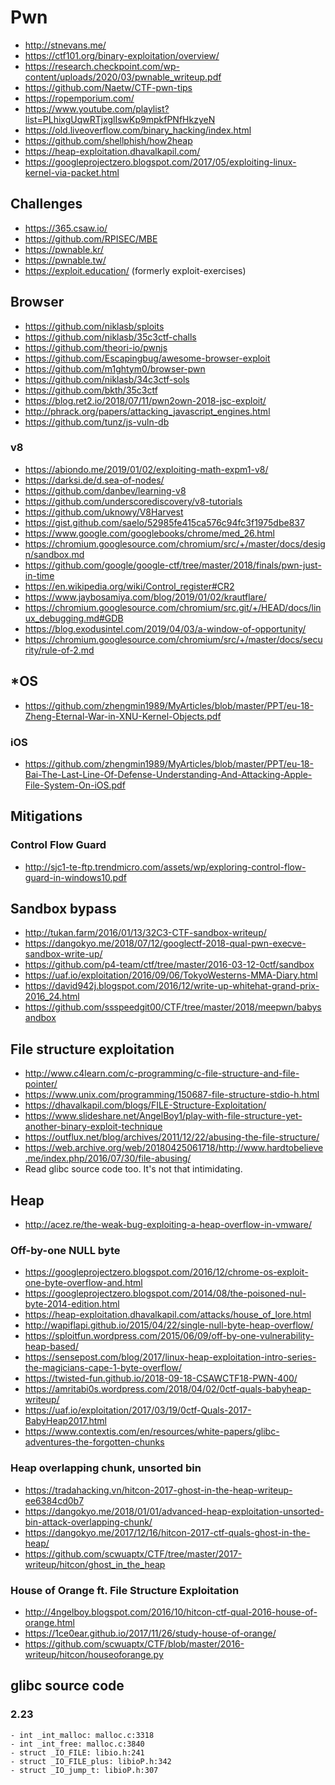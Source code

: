 # Pwn

- http://stnevans.me/
- https://ctf101.org/binary-exploitation/overview/
- https://research.checkpoint.com/wp-content/uploads/2020/03/pwnable_writeup.pdf
- https://github.com/Naetw/CTF-pwn-tips
- https://ropemporium.com/
- https://www.youtube.com/playlist?list=PLhixgUqwRTjxglIswKp9mpkfPNfHkzyeN
- https://old.liveoverflow.com/binary_hacking/index.html
- https://github.com/shellphish/how2heap
- https://heap-exploitation.dhavalkapil.com/
- https://googleprojectzero.blogspot.com/2017/05/exploiting-linux-kernel-via-packet.html

## Challenges
- https://365.csaw.io/
- https://github.com/RPISEC/MBE
- https://pwnable.kr/
- https://pwnable.tw/
- https://exploit.education/ (formerly exploit-exercises)

## Browser

- https://github.com/niklasb/sploits
- https://github.com/niklasb/35c3ctf-challs
- https://github.com/theori-io/pwnjs
- https://github.com/Escapingbug/awesome-browser-exploit
- https://github.com/m1ghtym0/browser-pwn
- https://github.com/niklasb/34c3ctf-sols
- https://github.com/bkth/35c3ctf
- https://blog.ret2.io/2018/07/11/pwn2own-2018-jsc-exploit/
- http://phrack.org/papers/attacking_javascript_engines.html
- https://github.com/tunz/js-vuln-db


### v8

- https://abiondo.me/2019/01/02/exploiting-math-expm1-v8/
- https://darksi.de/d.sea-of-nodes/
- https://github.com/danbev/learning-v8
- https://github.com/underscorediscovery/v8-tutorials
- https://github.com/uknowy/V8Harvest
- https://gist.github.com/saelo/52985fe415ca576c94fc3f1975dbe837
- https://www.google.com/googlebooks/chrome/med_26.html
- https://chromium.googlesource.com/chromium/src/+/master/docs/design/sandbox.md
- https://github.com/google/google-ctf/tree/master/2018/finals/pwn-just-in-time
- https://en.wikipedia.org/wiki/Control_register#CR2
- https://www.jaybosamiya.com/blog/2019/01/02/krautflare/
- https://chromium.googlesource.com/chromium/src.git/+/HEAD/docs/linux_debugging.md#GDB
- https://blog.exodusintel.com/2019/04/03/a-window-of-opportunity/
- https://chromium.googlesource.com/chromium/src/+/master/docs/security/rule-of-2.md

## *OS

- https://github.com/zhengmin1989/MyArticles/blob/master/PPT/eu-18-Zheng-Eternal-War-in-XNU-Kernel-Objects.pdf

### iOS

- https://github.com/zhengmin1989/MyArticles/blob/master/PPT/eu-18-Bai-The-Last-Line-Of-Defense-Understanding-And-Attacking-Apple-File-System-On-iOS.pdf

## Mitigations

### Control Flow Guard

- http://sjc1-te-ftp.trendmicro.com/assets/wp/exploring-control-flow-guard-in-windows10.pdf


## Sandbox bypass

- http://tukan.farm/2016/01/13/32C3-CTF-sandbox-writeup/
- https://dangokyo.me/2018/07/12/googlectf-2018-qual-pwn-execve-sandbox-write-up/
- https://github.com/p4-team/ctf/tree/master/2016-03-12-0ctf/sandbox
- https://uaf.io/exploitation/2016/09/06/TokyoWesterns-MMA-Diary.html
- https://david942j.blogspot.com/2016/12/write-up-whitehat-grand-prix-2016_24.html
- https://github.com/ssspeedgit00/CTF/tree/master/2018/meepwn/babysandbox

## File structure exploitation

- http://www.c4learn.com/c-programming/c-file-structure-and-file-pointer/
- https://www.unix.com/programming/150687-file-structure-stdio-h.html
- https://dhavalkapil.com/blogs/FILE-Structure-Exploitation/
- https://www.slideshare.net/AngelBoy1/play-with-file-structure-yet-another-binary-exploit-technique
- https://outflux.net/blog/archives/2011/12/22/abusing-the-file-structure/
- https://web.archive.org/web/20180425061718/http://www.hardtobelieve.me/index.php/2016/07/30/file-abusing/
- Read glibc source code too. It's not that intimidating.

## Heap

- http://acez.re/the-weak-bug-exploiting-a-heap-overflow-in-vmware/ 

### Off-by-one NULL byte

- https://googleprojectzero.blogspot.com/2016/12/chrome-os-exploit-one-byte-overflow-and.html
- https://googleprojectzero.blogspot.com/2014/08/the-poisoned-nul-byte-2014-edition.html
- https://heap-exploitation.dhavalkapil.com/attacks/house_of_lore.html
- http://wapiflapi.github.io/2015/04/22/single-null-byte-heap-overflow/
- https://sploitfun.wordpress.com/2015/06/09/off-by-one-vulnerability-heap-based/
- https://sensepost.com/blog/2017/linux-heap-exploitation-intro-series-the-magicians-cape-1-byte-overflow/
- https://twisted-fun.github.io/2018-09-18-CSAWCTF18-PWN-400/
- https://amritabi0s.wordpress.com/2018/04/02/0ctf-quals-babyheap-writeup/
- https://uaf.io/exploitation/2017/03/19/0ctf-Quals-2017-BabyHeap2017.html
- https://www.contextis.com/en/resources/white-papers/glibc-adventures-the-forgotten-chunks

### Heap overlapping chunk, unsorted bin

- https://tradahacking.vn/hitcon-2017-ghost-in-the-heap-writeup-ee6384cd0b7
- https://dangokyo.me/2018/01/01/advanced-heap-exploitation-unsorted-bin-attack-overlapping-chunk/
- https://dangokyo.me/2017/12/16/hitcon-2017-ctf-quals-ghost-in-the-heap/
- https://github.com/scwuaptx/CTF/tree/master/2017-writeup/hitcon/ghost_in_the_heap


### House of Orange ft. File Structure Exploitation

- http://4ngelboy.blogspot.com/2016/10/hitcon-ctf-qual-2016-house-of-orange.html
- https://1ce0ear.github.io/2017/11/26/study-house-of-orange/
- https://github.com/scwuaptx/CTF/blob/master/2016-writeup/hitcon/houseoforange.py

## glibc source code

### 2.23

```
- int _int_malloc: malloc.c:3318
- int _int_free: malloc.c:3840
- struct _IO_FILE: libio.h:241
- struct _IO_FILE_plus: libioP.h:342
- struct _IO_jump_t: libioP.h:307
```
